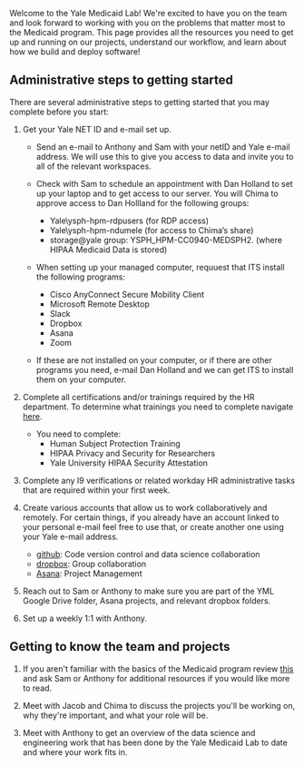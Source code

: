 Welcome to the Yale Medicaid Lab! We're excited to have you on the team and look forward to working with you on the problems that matter most to the Medicaid program. This page provides all the resources you need to get up and running on our projects, understand our workflow, and learn about how we build and deploy software!

## Administrative steps to getting started
There are several administrative steps to getting started that you may complete before you start:

1. Get your Yale NET ID and e-mail set up.
    - Send an e-mail to Anthony and Sam with your netID and Yale e-mail address. We will use this to give you access to data and invite you to all of the relevant workspaces.

    - Check with Sam to schedule an appointment with Dan Holland to set up your laptop and to get access to our server. You will Chima to approve access to Dan Hollland for the following groups: 
        - Yale\ysph-hpm-rdpusers  (for RDP access)
        - Yale\ysph-hpm-ndumele (for access to Chima’s share)
        - storage@yale group: YSPH_HPM-CC0940-MEDSPH2. (where HIPAA Medicaid Data is stored)
    - When setting up your managed computer, requuest that ITS install the following programs:
        - Cisco AnyConnect Secure Mobility Client
        - Microsoft Remote Desktop
        - Slack 
        - Dropbox
        - Asana
        - Zoom 
    - If these are not installed on your computer, or if there are other programs you need, e-mail Dan Holland and we can get ITS to install them on your computer. 

2. Complete all certifications and/or trainings required by the HR department. To determine what trainings you need to complete navigate [here](https://bmsweb.med.yale.edu/tms/tmspage).
    - You need to complete:
        - Human Subject Protection Training 
        - HIPAA Privacy and Security for Researchers 
        - Yale University HIPAA Security Attestation

3. Complete any I9 verifications or related workday HR administrative tasks that are required within your first week. 

4. Create various accounts that allow us to work collaboratively and remotely. For certain things, if you already have an account linked to your personal e-mail feel free to use that, or create another one using your Yale e-mail address.
    - [github](https://github.com): Code version control and data science collaboration
    - [dropbox](www.dropbox.com): Group collaboration 
    - [Asana](www.asana.com/): Project Management

5. Reach out to Sam or Anthony to make sure you are part of the YML Google Drive folder, Asana projects, and relevant dropbox folders. 

6. Set up a weekly 1:1 with Anthony. 


## Getting to know the team and projects
1. If you aren't familiar with the basics of the Medicaid program review [this](https://www.kff.org/medicaid/fact-sheet/medicaid-pocket-primer) and ask Sam or Anthony for additional resources if you would like more to read.

2. Meet with Jacob and Chima to discuss the projects you'll be working on, why they're important, and what your role will be.

3. Meet with Anthony to get an overview of the data science and engineering work that has been done by the Yale Medicaid Lab to date and where your work fits in.

